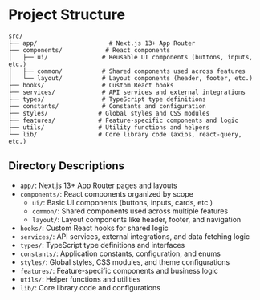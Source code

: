 # Project Structure

```
src/
├── app/                    # Next.js 13+ App Router
├── components/            # React components
│   ├── ui/               # Reusable UI components (buttons, inputs, etc.)
│   ├── common/           # Shared components used across features
│   └── layout/           # Layout components (header, footer, etc.)
├── hooks/                # Custom React hooks
├── services/             # API services and external integrations
├── types/                # TypeScript type definitions
├── constants/            # Constants and configuration
├── styles/              # Global styles and CSS modules
├── features/            # Feature-specific components and logic
├── utils/               # Utility functions and helpers
└── lib/                 # Core library code (axios, react-query, etc.)
```

## Directory Descriptions

- `app/`: Next.js 13+ App Router pages and layouts
- `components/`: React components organized by scope
  - `ui/`: Basic UI components (buttons, inputs, cards, etc.)
  - `common/`: Shared components used across multiple features
  - `layout/`: Layout components like header, footer, and navigation
- `hooks/`: Custom React hooks for shared logic
- `services/`: API services, external integrations, and data fetching logic
- `types/`: TypeScript type definitions and interfaces
- `constants/`: Application constants, configuration, and enums
- `styles/`: Global styles, CSS modules, and theme configurations
- `features/`: Feature-specific components and business logic
- `utils/`: Helper functions and utilities
- `lib/`: Core library code and configurations 